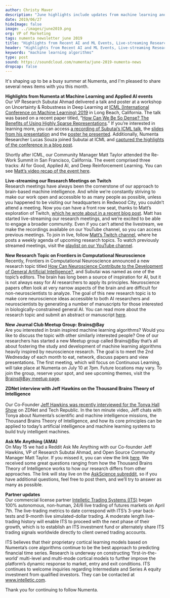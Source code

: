 ```yaml
---
author: Christy Maver
description: "June highlights include updates from machine learning and artificial intelligence events, Numenta live-streaming research meetings, a new brain-inspired machine learning Meetup Group and more. Read on to get all the latest news from Numenta."
date: 2019/06/27
hideImage: false
image: ../images/june2019.png
org: VP of Marketing
tags: numenta newsletter june 2019
title: "Highlights from Recent AI and ML Events, Live-streaming Research Meetings, and More | Numenta News – May 2019"
header: "Highlights from Recent AI and ML Events, Live-streaming Research Meetings, and More "
keywords: "machine learning algorithms"
type: post
sound: https://soundcloud.com/numenta/june-2019-numenta-news
dropcap: false
---
```


It's shaping up to be a busy summer at Numenta, and I'm pleased to share several news items with you this month.

**Highlights from Numenta at Machine Learning and Applied AI events** <br>
Our VP Research Subutai Ahmad delivered a talk and poster at a workshop on Uncertainty & Robustness in Deep Learning at [ICML (International Conference on Machine Learning) 2019](/company/events/2019/06/14/icml-2019/) in Long Beach, California. The talk was based on a recent paper titled, “[How Can We Be So Dense? The Benefits of Using Highly Sparse Representations](https://arxiv.org/abs/1903.11257).” If you’re interested in learning more, you can access [a recording of Subutai’s ICML talk](https://www.facebook.com/icml.imls/videos/474831503062000/?t=3628), the [slides from his presentation](https://www.slideshare.net/numenta/icml-2019-workshop-how-can-we-be-so-dense-the-robustness-of-highly-sparse-representations) and the [poster he presented](/neuroscience-research/research-publications/posters/icml-2019-how-can-we-be-so-dense/). Additionally, Numenta Researcher Lucas Souza joined Subutai at ICML and [captured the highlights of the conference in a blog post](https://numenta.com/blog/2019/06/21/icml-2019-numenta-highlights/).

Shortly after ICML, our Community Manager Matt Taylor attended the Re-Work Summit in San Francisco, California. The event comprised three tracks: AI for Good, Applied AI, and Deep Reinforcement Learning. You can see [Matt’s video recap of the event here](https://www.youtube.com/watch?v=m-zD-66N_ho).

**Live-streaming our Research Meetings on Twitch** <br>
Research meetings have always been the cornerstone of our approach to brain-based machine intelligence. And while we’re constantly striving to make our work open and accessible to as many people as possible, unless you happened to be visiting our headquarters in Redwood City, you couldn’t attend a meeting. Now you can have a front row seat, thanks to Matt’s exploration of Twitch, [which he wrote about in a recent blog post](https://numenta.com/blog/2019/05/14/numenta-live-streaming-research-meetings-on-twitch/). Matt has started live-streaming our research meetings, and we’re excited to be able to engage a broader community. Even if you can’t attend the livestream, we make the recordings available on our YouTube channel, so you can access previous meetings. To join in live, follow [Matt’s Twitch channel](https://www.twitch.tv/rhyolight_), where he posts a weekly agenda of upcoming research topics. To watch previously streamed meetings, visit the [playlist on our YouTube channel](https://www.youtube.com/watch?v=jo9wH-EwyRo&list=PL3yXMgtrZmDrFfx0llotN0P9ArB5VHUWB).

**New Research Topic on Frontiers in Computational Neuroscience** <br>
Recently, Frontiers in Computational Neuroscience announced a new research topic titled [How Can Neuroscience Contribute to the Development of General Artificial Intelligence?](https://www.frontiersin.org/research-topics/10658/how-can-neuroscience-contribute-to-the-development-of-general-artificial-intelligence#overview), and Subutai was named as one of the topic’s editors. The brain has long been a source of inspiration for AI, but it is not always easy for AI researchers to apply its principles. Neuroscience papers often look at very narrow aspects of the brain and are difficult for non-neuroscientists to analyze. The goal of this new research topic is to make core neuroscience ideas accessible to both AI researchers and neuroscientists by generating a number of manuscripts for those interested in biologically-constrained general AI.  You can read more about the research topic and submit an abstract or manuscript [here](https://www.frontiersin.org/research-topics/10658/how-can-neuroscience-contribute-to-the-development-of-general-artificial-intelligence#overview).

**New Journal Club Meetup Group: Brains@Bay** <br>
Are you interested in brain inspired machine learning algorithms? Would you like to discuss the topic with other similarly interested people? One of our researchers has started a new Meetup group called Brains@Bay that’s all about fostering the study and development of machine learning algorithms heavily inspired by neuroscience research.  The goal is to meet the 2nd Wednesday of each month to eat, network, discuss papers and view presentations. The first meeting, which will focus on Continuous Learning, will take place at Numenta on July 10 at 7pm.  Future locations may vary. To join the group, reserve your spot, and see upcoming themes, visit the [Brains@Bay meetup page](https://www.meetup.com/BraIns-Bay/).

**ZDNet interview with Jeff Hawkins on the Thousand Brains Theory of Intelligence** <br>  
Our Co-Founder [Jeff Hawkins was recently interviewed for the Tonya Hall Show](https://www.zdnet.com/video/the-thousand-brains-theory-of-ai/) on ZDNet and Tech Republic. In the ten minute video, Jeff chats with Tonya about Numenta’s scientific and machine intelligence missions, the Thousand Brains Theory of Intelligence, and how its core principles can be applied to today’s artificial intelligence and machine learning systems to build truly intelligent machines.

**Ask Me Anything (AMA)** <br>
On May 15 we had a Reddit Ask Me Anything with our Co-founder Jeff Hawkins, VP of Research Subutai Ahmad, and Open Source Community Manager Matt Taylor. If you missed it, you can view the link [here](https://www.reddit.com/r/askscience/comments/bowie2/askscience_ama_series_were_jeff_hawkins_and/).  We received some great questions ranging from how the Thousand Brains Theory of Intelligence works to how our research differs from other approaches. The link will stay live on the [AskScience subreddit](https://www.reddit.com/r/askscience/), so if you have additional questions, feel free to post them, and we’ll try to answer as many as possible.

**Partner updates** <br>
Our commercial license partner [Intelletic Trading Systems (ITS)](http://www.intelletic.com/) began 100% autonomous, non-human, 24/6 live trading of futures markets on April 7th. The live-trading metrics to date correspond with ITS’s 3-year back-tests and 9-month live simulated-dollar trading. A moderate length live-trading history will enable ITS to proceed with the next phase of their growth, which is to establish an ITS investment fund or alternately share ITS trading signals worldwide directly to client owned trading accounts.

ITS believes that their proprietary cortical learning models based on Numenta’s core algorithms continue to be the best approach to predicting financial time series. Research is underway on constructing ‘first-in-the-world’ multi-level and multi-mode cortical models to further improve the platform’s dynamic response to market, entry and exit conditions. ITS continues to welcome inquiries regarding Intermediate and Series A equity investment from qualified investors. They can be contacted at www.intelletic.com.

Thank you for continuing to follow Numenta.
